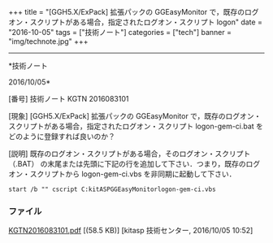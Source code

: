 ﻿+++
title = "[GGH5.X/ExPack] 拡張パックの GGEasyMonitor で，既存のログオン・スクリプトがある場合，指定されたログオン・スクリプト logon"
date = "2016-10-05"
tags = ["技術ノート"]
categories = ["tech"]
banner = "img/technote.jpg"
+++

-----------------------------------------------------------------------------------------------------------------------------

*技術ノート

2016/10/05*


[番号]
技術ノート KGTN 2016083101

[現象]
[GGH5.X/ExPack] 拡張パックの GGEasyMonitor
で，既存のログオン・スクリプトがある場合，指定されたログオン・スクリプト
logon-gem-ci.bat をどのように登録すれば良いのか？

[説明]
既存のログオン・スクリプトがある場合，そのログオン・スクリプト　（.BAT）
の末尾または先頭に下記の行を追加して下さい．つまり，既存のログオン・スクリプトから
logon-gem-ci.vbs を非同期に起動して下さい．

    start /b "" cscript C:kitASPGGEasyMonitorlogon-gem-ci.vbs


### ファイル

 
 


[KGTN2016083101.pdf](http://techreport.kitasp.net/attachments/download/3036/KGTN2016083101.pdf)
 [(58.5 KB)] [kitasp 技術センター, 2016/10/05
10:52]


 


 

